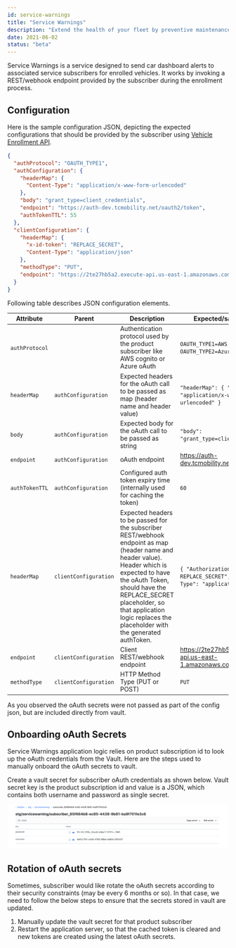 ```yaml
---
id: service-warnings
title: "Service Warnings"
description: "Extend the health of your fleet by preventive maintenance scheduling."
date: 2021-06-02
status: "beta"
---
```


Service Warnings is a service designed to send car dashboard alerts to associated service subscribers for enrolled vehicles. It works by invoking a REST/webhook endpoint provided by the subscriber during the enrollment process.

## Configuration

Here is the sample configuration JSON, depicting the expected configurations that should be provided by the subscriber using [Vehicle Enrollment API](/api/vehicle-enrollment).

```json
{
  "authProtocol": "OAUTH_TYPE1",
  "authConfiguration": {
    "headerMap": {
      "Content-Type": "application/x-www-form-urlencoded"
    },
    "body": "grant_type=client_credentials",
    "endpoint": "https://auth-dev.tcmobility.net/oauth2/token",
    "authTokenTTL": 55
  },
  "clientConfiguration": {
    "headerMap": {
      "x-id-token": "REPLACE_SECRET",
      "Content-Type": "application/json"
    },
    "methodType": "PUT",
    "endpoint": "https://2te27hb5a2.execute-api.us-east-1.amazonaws.com/dev/events"
  }
}
```

Following table describes JSON configuration elements.

| Attribute      | Parent                | Description                                                                                                                                                                                                                                                                                  | Expected/sample value                                                               |
| -------------- | --------------------- | -------------------------------------------------------------------------------------------------------------------------------------------------------------------------------------------------------------------------------------------------------------------------------------------- | ----------------------------------------------------------------------------------- |
| `authProtocol` |                       | Authentication protocol used by the product subscriber like AWS cognito or Azure oAuth                                                                                                                                                                                                       | `OAUTH_TYPE1=AWS Cognito`, `OAUTH_TYPE2=Azure oAuth`                                |
| `headerMap`    | `authConfiguration`   | Expected headers for the oAuth call to be passed as map (header name and header value)                                                                                                                                                                                                       | `"headerMap": { "Content-Type": "application/x-www-form-urlencoded" }`              |
| `body`         | `authConfiguration`   | Expected body for the oAuth call to be passed as string                                                                                                                                                                                                                                      | `"body": "grant_type=client_credentials"`                                           |
| `endpoint`     | `authConfiguration`   | oAuth endpoint                                                                                                                                                                                                                                                                               | https://auth-dev.tcmobility.net/oauth2/token                                        |
| `authTokenTTL` | `authConfiguration`   | Configured auth token expiry time (internally used for caching the token)                                                                                                                                                                                                                    | `60`                                                                                |
| `headerMap`    | `clientConfiguration` | Expected headers to be passed for the subscriber REST/webhook endpoint as map (header name and header value). Header which is expected to have the oAuth Token, should have the REPLACE_SECRET placeholder, so that application logic replaces the placeholder with the generated authToken. | `{ "Authorization": " Bearer REPLACE_SECRET", "Content-Type": "application/json" }` |
| `endpoint`     | `clientConfiguration` | Client REST/webhook endpoint                                                                                                                                                                                                                                                                 | https://2te27hb5a2.execute-api.us-east-1.amazonaws.com/dev/events                   |
| `methodType`   | `clientConfiguration` | HTTP Method Type (PUT or POST)                                                                                                                                                                                                                                                               | `PUT`                                                                               |

<div class="notice">
As you observed the oAuth secrets were not passed as part of the config json, but are included directly from vault. 
</div>

## Onboarding oAuth Secrets

Service Warnings application logic relies on product subscription id to look up the oAuth credentials from the Vault. Here are the steps used to manually onboard the oAuth secrets to vault.

Create a vault secret for subscriber oAuth credentials as shown below. Vault secret key is the product subscription id and value is a JSON, which contains both username and password as single secret.

![subscriber-oauth-secret](./subscriber-oauth-secret.png)

## Rotation of oAuth secrets

Sometimes, subscriber would like rotate the oAuth secrets according to their security constraints (may be every 6 months or so). In that case, we need to follow the below steps to ensure that the secrets stored in vault are updated.

1. Manually update the vault secret for that product subscriber
2. Restart the application server, so that the cached token is cleared and new tokens are created using the latest oAuth secrets.
